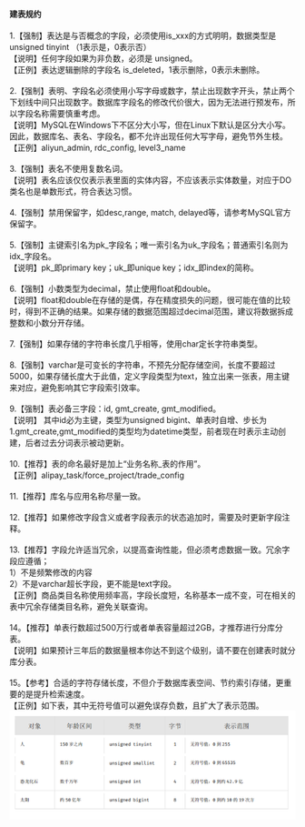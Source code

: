 #### 建表规约

1.【强制】表达是与否概念的字段，必须使用is_xxx的方式明明，数据类型是 unsigned tinyint （1表示是，0表示否）<br/>
【说明】任何字段如果为非负数，必须是 unsigned。<br/>
【正例】表达逻辑删除的字段名 is_deleted，1表示删除，0表示未删除。
<br/><br/>
2.【强制】表明、字段名必须使用小写字母或数字，禁止出现数字开头，禁止两个下划线中间只出现数字。数据库字段名的修改代价很大，因为无法进行预发布，所以字段名称需要慎重考虑。<br/>
【说明】MySQL在Windows下不区分大小写，但在Linux下默认是区分大小写。因此，数据库名、表名、字段名，都不允许出现任何大写字母，避免节外生枝。<br/>
【正例】aliyun_admin, rdc_config, level3_name
<br/><br/>
3.【强制】表名不使用复数名词。<br/>
【说明】表名应该仅仅表示表里面的实体内容，不应该表示实体数量，对应于DO类名也是单数形式，符合表达习惯。
<br/><br/>
4.【强制】禁用保留字，如desc,range, match, delayed等，请参考MySQL官方保留字。
<br/><br/>
5.【强制】主键索引名为pk_字段名；唯一索引名为uk_字段名；普通索引名则为idx_字段名。<br/>
【说明】pk_即primary key；uk_即unique key；idx_即index的简称。
<br/><br/>
6.【强制】小数类型为decimal，禁止使用float和double。<br/>
【说明】float和double在存储的是偶，存在精度损失的问题，很可能在值的比较时，得到不正确的结果。如果存储的数据范围超过decimal范围，建议将数据拆成整数和小数分开存储。
<br/><br/>
7.【强制】如果存储的字符串长度几乎相等，使用char定长字符串类型。
<br/><br/>
8.【强制】varchar是可变长的字符串，不预先分配存储空间，长度不要超过5000，如果存储长度大于此值，定义字段类型为text，独立出来一张表，用主键来对应，避免影响其它字段索引效率。
<br/><br/>
9.【强制】表必备三字段：id, gmt_create, gmt_modified。<br/>
【说明】 其中id必为主键，类型为unsigned bigint、单表时自增、步长为1.gmt_create,gmt_modified的类型均为datetime类型，前者现在时表示主动创建，后者过去分词表示被动更新。
<br/><br/>
10.【推荐】表的命名最好是加上“业务名称_表的作用”。<br/>
【正例】alipay_task/force_project/trade_config
<br/><br/>
11.【推荐】库名与应用名称尽量一致。
<br/><br/>
12.【推荐】如果修改字段含义或者字段表示的状态追加时，需要及时更新字段注释。
<br/><br/>
13.【推荐】字段允许适当冗余，以提高查询性能，但必须考虑数据一致。冗余字段应遵循；<br/>
1）不是频繁修改的内容<br/>
2）不是varchar超长字段，更不能是text字段。<br/>
【正例】商品类目名称使用频率高，字段长度短，名称基本一成不变，可在相关的表中冗余存储类目名称，避免关联查询。
<br/><br/>
14。【推荐】单表行数超过500万行或者单表容量超过2GB，才推荐进行分库分表。<br/>
【说明】如果预计三年后的数据量根本你达不到这个级别，请不要在创建表时就分库分表。
<br/><br/>
15。【参考】合适的字符存储长度，不但介于数据库表空间、节约索引存储，更重要的是提升检索速度。<br/>
【正例】如下表，其中无符号值可以避免误存负数，且扩大了表示范围。<br/>
![](https://github.com/Zychaowill/ImgStore/blob/master/Java/images/2018-04-13_181459.bmp)
<br/><br/>